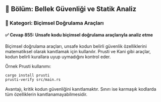 ## 📘 Bölüm: Bellek Güvenliği ve Statik Analiz
### 🔹 Kategori: Biçimsel Doğrulama Araçları
#### ✅ Cevap 855: Unsafe kodu biçimsel doğrulama araçlarıyla analiz etme

Biçimsel doğrulama araçları, unsafe kodun belirli güvenlik özelliklerini matematiksel olarak kanıtlamak için kullanılır. Prusti ve Kani gibi araçlar, kodun belirli kurallara uyup uymadığını kontrol eder.

Örnek Prusti kullanımı:

```sh
cargo install prusti
prusti-verify src/main.rs
```

Avantajı, kritik kodun güvenliğini kanıtlamaktır. Sınırı ise karmaşık kodlarda tüm özelliklerin kanıtlanamayabilmesidir.
